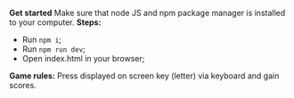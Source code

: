 **Get started**
Make sure that node JS and npm package manager is installed to your computer.
**Steps:**
* Run `npm i`;
* Run `npm run dev`;
* Open index.html in your browser;

**Game rules:**
Press displayed on screen key (letter) via keyboard and gain scores.